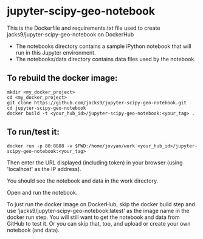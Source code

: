 # jupyter-scipy-geo-notebook

This is the Dockerfile and requirements.txt file used to create jacks9/jupyter-scipy-geo-notebook on DockerHub

* The notebooks directory contains a sample iPython notebook that will run in this Jupyter environment.  
* The notebooks/data directory contains data files used by the notebook.

To rebuild the docker image:
---

```
mkdir <my_docker_project>
cd <my_docker_project>
git clone https://github.com/jacks9/jupyter-scipy-geo-notebook.git
cd jupyter-scipy-geo-notebook
docker build -t <your_hub_id>/jupyter-scipy-geo-notebook:<your_tag> .
```

To run/test it:
---

```
docker run -p 80:8888 -v $PWD:/home/jovyan/work <your_hub_id>/jupyter-scipy-geo-notebook:<your_tag>
```

Then enter the URL displayed (including token) in your browser (using 'localhost' as the IP address).

You should see the notebook and data in the work directory.  

Open and run the notebook.

To just run the docker image on DockerHub, skip the docker build step and use 'jacks9/jupyter-scipy-geo-notebook:latest' as the image name in the docker run step. You will still want to get the notebook and data from GitHub to test it. Or you can skip that, too, and upload or create your own notebook (and data).
